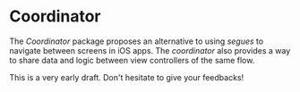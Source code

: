 # Coordinator

The *Coordinator* package proposes an alternative to using *segues* to navigate between screens in iOS apps. The *coordinator* also provides a way to share data and logic between view controllers of the same flow.

This is a very early draft. Don't hesitate to give your feedbacks!
